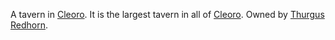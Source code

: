 A tavern in [Cleoro](Cleoro.md). It is the largest tavern in all of [Cleoro](Cleoro.md). Owned by [Thurgus Redhorn](../Entities/Non-player%20Charatcters/Thurgus%20Redhorn.md).